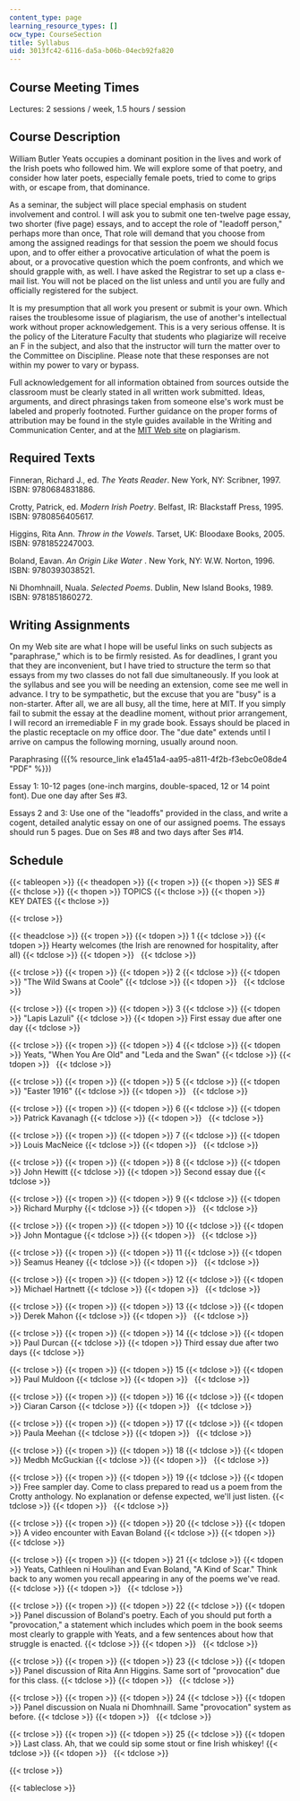 ```yaml
---
content_type: page
learning_resource_types: []
ocw_type: CourseSection
title: Syllabus
uid: 3013fc42-6116-da5a-b06b-04ecb92fa820
---
```


Course Meeting Times
--------------------

Lectures: 2 sessions / week, 1.5 hours / session

Course Description
------------------

William Butler Yeats occupies a dominant position in the lives and work of the Irish poets who followed him. We will explore some of that poetry, and consider how later poets, especially female poets, tried to come to grips with, or escape from, that dominance.

As a seminar, the subject will place special emphasis on student involvement and control. I will ask you to submit one ten-twelve page essay, two shorter (five page) essays, and to accept the role of "leadoff person," perhaps more than once, That role will demand that you choose from among the assigned readings for that session the poem we should focus upon, and to offer either a provocative articulation of what the poem is about, or a provocative question which the poem confronts, and which we should grapple with, as well. I have asked the Registrar to set up a class e-mail list. You will not be placed on the list unless and until you are fully and officially registered for the subject.

It is my presumption that all work you present or submit is your own. Which raises the troublesome issue of plagiarism, the use of another's intellectual work without proper acknowledgement. This is a very serious offense. It is the policy of the Literature Faculty that students who plagiarize will receive an F in the subject, and also that the instructor will turn the matter over to the Committee on Discipline. Please note that these responses are not within my power to vary or bypass.

Full acknowledgement for all information obtained from sources outside the classroom must be clearly stated in all written work submitted. Ideas, arguments, and direct phrasings taken from someone else's work must be labeled and properly footnoted. Further guidance on the proper forms of attribution may be found in the style guides available in the Writing and Communication Center, and at the [MIT Web site](http://web.mit.edu/writing/index.html) on plagiarism.

Required Texts
--------------

Finneran, Richard J., ed. _The Yeats Reader_. New York, NY: Scribner, 1997. ISBN: 9780684831886.

Crotty, Patrick, ed. _Modern Irish Poetry_. Belfast, IR: Blackstaff Press, 1995. ISBN: 9780856405617.

Higgins, Rita Ann. _Throw in the Vowels_. Tarset, UK: Bloodaxe Books, 2005. ISBN: 9781852247003.

Boland, Eavan. _An Origin Like Water_ . New York, NY: W.W. Norton, 1996. ISBN: 9780393038521.

Ni Dhomhnaill, Nuala. _Selected Poems_. Dublin, New Island Books, 1989. ISBN: 9781851860272.

Writing Assignments
-------------------

On my Web site are what I hope will be useful links on such subjects as "paraphrase," which is to be firmly resisted. As for deadlines, I grant you that they are inconvenient, but I have tried to structure the term so that essays from my two classes do not fall due simultaneously. If you look at the syllabus and see you will be needing an extension, come see me well in advance. I try to be sympathetic, but the excuse that you are "busy" is a non-starter. After all, we are all busy, all the time, here at MIT. If you simply fail to submit the essay at the deadline moment, without prior arrangement, I will record an irremediable F in my grade book. Essays should be placed in the plastic receptacle on my office door. The "due date" extends until I arrive on campus the following morning, usually around noon.

Paraphrasing ({{% resource_link e1a451a4-aa95-a811-4f2b-f3ebc0e08de4 "PDF" %}})

Essay 1: 10-12 pages (one-inch margins, double-spaced, 12 or 14 point font). Due one day after Ses #3.

Essays 2 and 3: Use one of the "leadoffs" provided in the class, and write a cogent, detailed analytic essay on one of our assigned poems. The essays should run 5 pages. Due on Ses #8 and two days after Ses #14.

Schedule
--------

{{< tableopen >}}
{{< theadopen >}}
{{< tropen >}}
{{< thopen >}}
SES #
{{< thclose >}}
{{< thopen >}}
TOPICS
{{< thclose >}}
{{< thopen >}}
KEY DATES
{{< thclose >}}

{{< trclose >}}

{{< theadclose >}}
{{< tropen >}}
{{< tdopen >}}
1
{{< tdclose >}}
{{< tdopen >}}
Hearty welcomes (the Irish are renowned for hospitality, after all)
{{< tdclose >}}
{{< tdopen >}}
 
{{< tdclose >}}

{{< trclose >}}
{{< tropen >}}
{{< tdopen >}}
2
{{< tdclose >}}
{{< tdopen >}}
"The Wild Swans at Coole"
{{< tdclose >}}
{{< tdopen >}}
 
{{< tdclose >}}

{{< trclose >}}
{{< tropen >}}
{{< tdopen >}}
3
{{< tdclose >}}
{{< tdopen >}}
"Lapis Lazuli"
{{< tdclose >}}
{{< tdopen >}}
First essay due after one day
{{< tdclose >}}

{{< trclose >}}
{{< tropen >}}
{{< tdopen >}}
4
{{< tdclose >}}
{{< tdopen >}}
Yeats, "When You Are Old" and "Leda and the Swan"
{{< tdclose >}}
{{< tdopen >}}
 
{{< tdclose >}}

{{< trclose >}}
{{< tropen >}}
{{< tdopen >}}
5
{{< tdclose >}}
{{< tdopen >}}
"Easter 1916"
{{< tdclose >}}
{{< tdopen >}}
 
{{< tdclose >}}

{{< trclose >}}
{{< tropen >}}
{{< tdopen >}}
6
{{< tdclose >}}
{{< tdopen >}}
Patrick Kavanagh
{{< tdclose >}}
{{< tdopen >}}
 
{{< tdclose >}}

{{< trclose >}}
{{< tropen >}}
{{< tdopen >}}
7
{{< tdclose >}}
{{< tdopen >}}
Louis MacNeice
{{< tdclose >}}
{{< tdopen >}}
 
{{< tdclose >}}

{{< trclose >}}
{{< tropen >}}
{{< tdopen >}}
8
{{< tdclose >}}
{{< tdopen >}}
John Hewitt
{{< tdclose >}}
{{< tdopen >}}
Second essay due
{{< tdclose >}}

{{< trclose >}}
{{< tropen >}}
{{< tdopen >}}
9
{{< tdclose >}}
{{< tdopen >}}
Richard Murphy
{{< tdclose >}}
{{< tdopen >}}
 
{{< tdclose >}}

{{< trclose >}}
{{< tropen >}}
{{< tdopen >}}
10
{{< tdclose >}}
{{< tdopen >}}
John Montague
{{< tdclose >}}
{{< tdopen >}}
 
{{< tdclose >}}

{{< trclose >}}
{{< tropen >}}
{{< tdopen >}}
11
{{< tdclose >}}
{{< tdopen >}}
Seamus Heaney
{{< tdclose >}}
{{< tdopen >}}
 
{{< tdclose >}}

{{< trclose >}}
{{< tropen >}}
{{< tdopen >}}
12
{{< tdclose >}}
{{< tdopen >}}
Michael Hartnett
{{< tdclose >}}
{{< tdopen >}}
 
{{< tdclose >}}

{{< trclose >}}
{{< tropen >}}
{{< tdopen >}}
13
{{< tdclose >}}
{{< tdopen >}}
Derek Mahon
{{< tdclose >}}
{{< tdopen >}}
 
{{< tdclose >}}

{{< trclose >}}
{{< tropen >}}
{{< tdopen >}}
14
{{< tdclose >}}
{{< tdopen >}}
Paul Durcan
{{< tdclose >}}
{{< tdopen >}}
Third essay due after two days
{{< tdclose >}}

{{< trclose >}}
{{< tropen >}}
{{< tdopen >}}
15
{{< tdclose >}}
{{< tdopen >}}
Paul Muldoon
{{< tdclose >}}
{{< tdopen >}}
 
{{< tdclose >}}

{{< trclose >}}
{{< tropen >}}
{{< tdopen >}}
16
{{< tdclose >}}
{{< tdopen >}}
Ciaran Carson
{{< tdclose >}}
{{< tdopen >}}
 
{{< tdclose >}}

{{< trclose >}}
{{< tropen >}}
{{< tdopen >}}
17
{{< tdclose >}}
{{< tdopen >}}
Paula Meehan
{{< tdclose >}}
{{< tdopen >}}
 
{{< tdclose >}}

{{< trclose >}}
{{< tropen >}}
{{< tdopen >}}
18
{{< tdclose >}}
{{< tdopen >}}
Medbh McGuckian
{{< tdclose >}}
{{< tdopen >}}
 
{{< tdclose >}}

{{< trclose >}}
{{< tropen >}}
{{< tdopen >}}
19
{{< tdclose >}}
{{< tdopen >}}
Free sampler day. Come to class prepared to read us a poem from the Crotty anthology. No explanation or defense expected, we'll just listen.
{{< tdclose >}}
{{< tdopen >}}
 
{{< tdclose >}}

{{< trclose >}}
{{< tropen >}}
{{< tdopen >}}
20
{{< tdclose >}}
{{< tdopen >}}
A video encounter with Eavan Boland
{{< tdclose >}}
{{< tdopen >}}
 
{{< tdclose >}}

{{< trclose >}}
{{< tropen >}}
{{< tdopen >}}
21
{{< tdclose >}}
{{< tdopen >}}
Yeats, Cathleen ni Houlihan and Evan Boland, "A Kind of Scar." Think back to any women you recall appearing in any of the poems we've read.
{{< tdclose >}}
{{< tdopen >}}
 
{{< tdclose >}}

{{< trclose >}}
{{< tropen >}}
{{< tdopen >}}
22
{{< tdclose >}}
{{< tdopen >}}
Panel discussion of Boland's poetry. Each of you should put forth a "provocation," a statement which includes which poem in the book seems most clearly to grapple with Yeats, and a few sentences about how that struggle is enacted.
{{< tdclose >}}
{{< tdopen >}}
 
{{< tdclose >}}

{{< trclose >}}
{{< tropen >}}
{{< tdopen >}}
23
{{< tdclose >}}
{{< tdopen >}}
Panel discussion of Rita Ann Higgins. Same sort of "provocation" due for this class.
{{< tdclose >}}
{{< tdopen >}}
 
{{< tdclose >}}

{{< trclose >}}
{{< tropen >}}
{{< tdopen >}}
24
{{< tdclose >}}
{{< tdopen >}}
Panel discussion on Nuala ni Dhomhnaill. Same "provocation" system as before.
{{< tdclose >}}
{{< tdopen >}}
 
{{< tdclose >}}

{{< trclose >}}
{{< tropen >}}
{{< tdopen >}}
25
{{< tdclose >}}
{{< tdopen >}}
Last class. Ah, that we could sip some stout or fine Irish whiskey!
{{< tdclose >}}
{{< tdopen >}}
 
{{< tdclose >}}

{{< trclose >}}

{{< tableclose >}}
